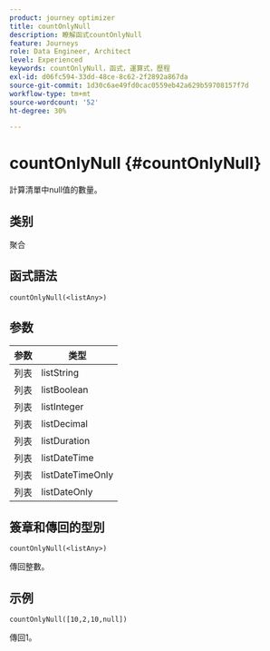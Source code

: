 ```yaml
---
product: journey optimizer
title: countOnlyNull
description: 瞭解函式countOnlyNull
feature: Journeys
role: Data Engineer, Architect
level: Experienced
keywords: countOnlyNull，函式，運算式，歷程
exl-id: d06fc594-33dd-48ce-8c62-2f2892a867da
source-git-commit: 1d30c6ae49fd0cac0559eb42a629b59708157f7d
workflow-type: tm+mt
source-wordcount: '52'
ht-degree: 30%

---
```


# countOnlyNull {#countOnlyNull}

計算清單中null值的數量。

## 类别

聚合

## 函式語法

`countOnlyNull(<listAny>)`

## 参数

| 参数 | 类型 |
|-----------|------------------|
| 列表 | listString |
| 列表 | listBoolean |
| 列表 | listInteger |
| 列表 | listDecimal |
| 列表 | listDuration |
| 列表 | listDateTime |
| 列表 | listDateTimeOnly |
| 列表 | listDateOnly |

## 簽章和傳回的型別

`countOnlyNull(<listAny>)`

傳回整數。

## 示例

`countOnlyNull([10,2,10,null])`

傳回1。
